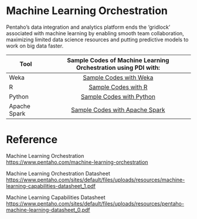 # Machine Learning Orchestration

Pentaho’s data integration and analytics platform ends the ‘gridlock’ associated with machine learning by enabling smooth team collaboration, maximizing limited data science resources and putting predictive models to work on big data faster.

| Tool | Sample Codes of Machine Learning Orchestration using PDI with:|
| ------------- |:-------------:|
| Weka | [Sample Codes with Weka](https://github.com/caiomsouza/machine-learning-orchestration/tree/master/samples/weka) | 
| R    | [Sample Codes with R](https://github.com/caiomsouza/machine-learning-orchestration/tree/master/samples/r)    | 
| Python | [Sample Codes with Python](https://github.com/caiomsouza/machine-learning-orchestration/tree/master/samples/python) | 
| Apache Spark | [Sample Codes with Apache Spark](https://github.com/caiomsouza/machine-learning-orchestration/tree/master/samples/apache-spark-ml)  | 



# Reference

Machine Learning Orchestration <BR>
https://www.pentaho.com/machine-learning-orchestration <BR>

Machine Learning Orchestration Datasheet<BR>
https://www.pentaho.com/sites/default/files/uploads/resources/machine-learning-capabilities-datasheet_1.pdf<BR>

Machine Learning Capabilities Datasheet<BR>
https://www.pentaho.com/sites/default/files/uploads/resources/pentaho-machine-learning-datasheet_0.pdf <BR>

